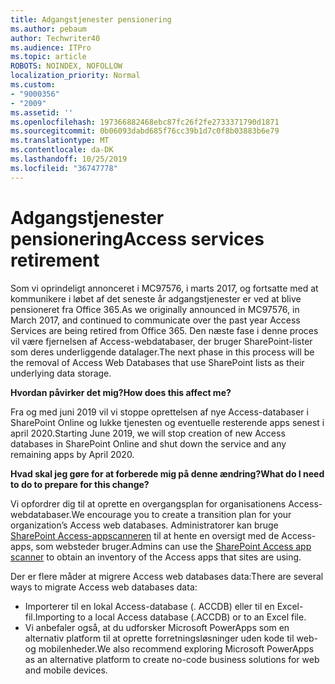 ```yaml
---
title: Adgangstjenester pensionering
ms.author: pebaum
author: Techwriter40
ms.audience: ITPro
ms.topic: article
ROBOTS: NOINDEX, NOFOLLOW
localization_priority: Normal
ms.custom:
- "9000356"
- "2009"
ms.assetid: ''
ms.openlocfilehash: 197366882468ebc87fc26f2fe2733371790d1871
ms.sourcegitcommit: 0b06093dabd685f76cc39b1d7c0f8b03883b6e79
ms.translationtype: MT
ms.contentlocale: da-DK
ms.lasthandoff: 10/25/2019
ms.locfileid: "36747778"
---
```

# <a name="access-services-retirement"></a><span data-ttu-id="20127-102">Adgangstjenester pensionering</span><span class="sxs-lookup"><span data-stu-id="20127-102">Access services retirement</span></span>

<span data-ttu-id="20127-103">Som vi oprindeligt annonceret i MC97576, i marts 2017, og fortsatte med at kommunikere i løbet af det seneste år adgangstjenester er ved at blive pensioneret fra Office 365.</span><span class="sxs-lookup"><span data-stu-id="20127-103">As we originally announced in MC97576, in March 2017, and continued to communicate over the past year Access Services are being retired from Office 365.</span></span> <span data-ttu-id="20127-104">Den næste fase i denne proces vil være fjernelsen af Access-webdatabaser, der bruger SharePoint-lister som deres underliggende datalager.</span><span class="sxs-lookup"><span data-stu-id="20127-104">The next phase in this process will be the removal of Access Web Databases that use SharePoint lists as their underlying data storage.</span></span>

<span data-ttu-id="20127-105">**Hvordan påvirker det mig?**</span><span class="sxs-lookup"><span data-stu-id="20127-105">**How does this affect me?**</span></span>

<span data-ttu-id="20127-106">Fra og med juni 2019 vil vi stoppe oprettelsen af nye Access-databaser i SharePoint Online og lukke tjenesten og eventuelle resterende apps senest i april 2020.</span><span class="sxs-lookup"><span data-stu-id="20127-106">Starting June 2019, we will stop creation of new Access databases in SharePoint Online and shut down the service and any remaining apps by April 2020.</span></span>

<span data-ttu-id="20127-107">**Hvad skal jeg gøre for at forberede mig på denne ændring?**</span><span class="sxs-lookup"><span data-stu-id="20127-107">**What do I need to do to prepare for this change?**</span></span>

<span data-ttu-id="20127-108">Vi opfordrer dig til at oprette en overgangsplan for organisationens Access-webdatabaser.</span><span class="sxs-lookup"><span data-stu-id="20127-108">We encourage you to create a transition plan for your organization’s Access web databases.</span></span> <span data-ttu-id="20127-109">Administratorer kan bruge [SharePoint Access-appscanneren](https://github.com/SharePoint/PnP-Tools/tree/master/Solutions/SharePoint.AccessApp.Scanner) til at hente en oversigt med de Access-apps, som websteder bruger.</span><span class="sxs-lookup"><span data-stu-id="20127-109">Admins can use the [SharePoint Access app scanner](https://github.com/SharePoint/PnP-Tools/tree/master/Solutions/SharePoint.AccessApp.Scanner) to obtain an inventory of the Access apps that sites are using.</span></span>

<span data-ttu-id="20127-110">Der er flere måder at migrere Access web databases data:</span><span class="sxs-lookup"><span data-stu-id="20127-110">There are several ways to migrate Access web databases data:</span></span>

- <span data-ttu-id="20127-111">Importerer til en lokal Access-database (. ACCDB) eller til en Excel-fil.</span><span class="sxs-lookup"><span data-stu-id="20127-111">Importing to a local Access database (.ACCDB) or to an Excel file.</span></span>
- <span data-ttu-id="20127-112">Vi anbefaler også, at du udforsker Microsoft PowerApps som en alternativ platform til at oprette forretningsløsninger uden kode til web-og mobilenheder.</span><span class="sxs-lookup"><span data-stu-id="20127-112">We also recommend exploring Microsoft PowerApps as an alternative platform to create no-code business solutions for web and mobile devices.</span></span>
